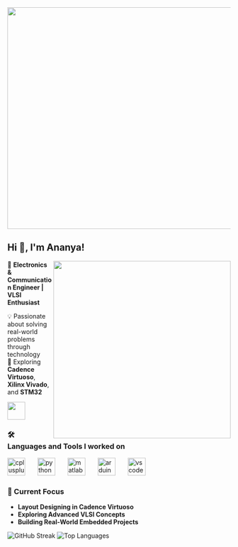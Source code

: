 
<img align="center" src="https://media3.giphy.com/media/v1.Y2lkPTc5MGI3NjExMng3amgxZmtwajd3ODJzaGN2dzBqNmQ2cGc5cnViMXV2ZHBqZ3d3dyZlcD12MV9pbnRlcm5hbF9naWZfYnlfaWQmY3Q9Zw/ZYZEFjLzOV3fq/giphy.gif" height="500" width="1500" />

## Hi 👋, I'm Ananya! 
<img align="right" src="https://media1.giphy.com/media/v1.Y2lkPTc5MGI3NjExNjB2YTE0YTA3bDkxNGM0YWMyNHFxdm9nOHYyb21hc2JjOTk0a2l0ZyZlcD12MV9pbnRlcm5hbF9naWZfYnlfaWQmY3Q9Zw/rwB9IjV1zYcRa/giphy.gif" height="400" width="400" />

🚀 **Electronics & Communication Engineer | VLSI Enthusiast**  

💡 Passionate about solving real-world problems through technology  
🔬 Exploring **Cadence Virtuoso**, **Xilinx Vivado**, and **STM32**  

[<img src="https://cdn.jsdelivr.net/gh/devicons/devicon/icons/linkedin/linkedin-original.svg" height="40">](www.linkedin.com/in/ananya-k-8527a3265)



### 🛠️ Languages and Tools I worked on

<div align="left">
  <!-- img src="https://img.shields.io/badge/Verilog-8A2BE2?style=for-the-badge&logo=verilog&logoColor=white&shape=circle" />
  <img width="10" /-->
  <!--img src="https://img.shields.io/badge/STM32-03234B?style=for-the-badge&logo=stmicroelectronics&logoColor=white&shape=circle" />
  <img width="10" /-->
  <img src="https://cdn.jsdelivr.net/gh/devicons/devicon/icons/cplusplus/cplusplus-original.svg" height="40" alt="cplusplus logo"  />
  <img width="20" />
  <img src="https://cdn.jsdelivr.net/gh/devicons/devicon/icons/python/python-original.svg" height="40" alt="python logo"  />
  <img width="20" />
  <img src="https://cdn.jsdelivr.net/gh/devicons/devicon/icons/matlab/matlab-original.svg" height="40" alt="matlab logo"  />
  <img width="20" />
  <img src="https://cdn.jsdelivr.net/gh/devicons/devicon/icons/arduino/arduino-original.svg" height="40" alt="arduino logo"  />
  <img width="20" />
  <img src="https://cdn.jsdelivr.net/gh/devicons/devicon/icons/vscode/vscode-original.svg" height="40" alt="vscode logo"  />
  <img width="20" /> 
</div>


### 📌 Current Focus
- **Layout Designing in Cadence Virtuoso**
- **Exploring Advanced VLSI Concepts**
- **Building Real-World Embedded Projects**

![GitHub Streak](https://github-readme-streak-stats.herokuapp.com/?user=Ananya3511&theme=light) 
![Top Languages](https://github-readme-stats.vercel.app/api/top-langs/?username=Ananya3511&layout=compact&theme=light)



